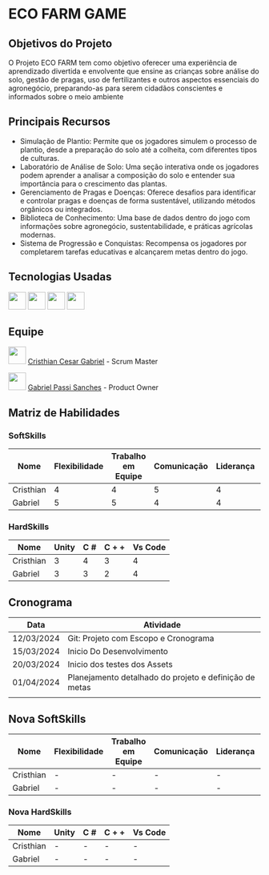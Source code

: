 # ECO FARM GAME

## Objetivos do Projeto

O Projeto ECO FARM tem como objetivo oferecer uma experiência de aprendizado divertida e envolvente que ensine as crianças sobre análise do solo, gestão de pragas, uso de fertilizantes e outros aspectos essenciais do agronegócio, preparando-as para serem cidadãos conscientes e informados sobre o meio ambiente

## Principais Recursos

- Simulação de Plantio: Permite que os jogadores simulem o processo de plantio, desde a preparação do solo até a colheita, com diferentes tipos de culturas.
- Laboratório de Análise de Solo: Uma seção interativa onde os jogadores podem aprender a analisar a composição do solo e entender sua importância para o crescimento das plantas.
- Gerenciamento de Pragas e Doenças: Oferece desafios para identificar e controlar pragas e doenças de forma sustentável, utilizando métodos orgânicos ou integrados.
- Biblioteca de Conhecimento: Uma base de dados dentro do jogo com informações sobre agronegócio, sustentabilidade, e práticas agrícolas modernas.
- Sistema de Progressão e Conquistas: Recompensa os jogadores por completarem tarefas educativas e alcançarem metas dentro do jogo.

## Tecnologias Usadas
<div>
  <img src="https://logos-world.net/wp-content/uploads/2023/01/Unity-Logo.png" height="35px">
  <img src="https://upload.wikimedia.org/wikipedia/commons/4/4f/Csharp_Logo.png" height="35px">
  <img src="https://encrypted-tbn0.gstatic.com/images?q=tbn:ANd9GcTE_sx24z8ZoHaJRps-FSfdRsRYkG03r-1lqDVVPL1HDw&s" height="35px">
  <img src="https://upload.wikimedia.org/wikipedia/commons/thumb/1/18/ISO_C%2B%2B_Logo.svg/1822px-ISO_C%2B%2B_Logo.svg.png" height="35px">
</div>


## Equipe

<img src="https://avatars.githubusercontent.com/u/102824980?v=4" height="35px"> [Cristhian Cesar Gabriel](https://github.com/AlekiBr) - Scrum Master

<img src="https://avatars.githubusercontent.com/u/101526076?v=4" height="35px"> [Gabriel Passi Sanches](https://github.com/passisanches) - Product Owner


## Matriz de Habilidades

### SoftSkills

| Nome      | Flexibilidade | Trabalho em Equipe | Comunicação | Liderança | Autonomia | Relacionamento Interpessoal | Motivação |
|-----------|---------------|--------------------|-------------|-----------|-----------|----------------------------|-----------|
| Cristhian | 4             | 4                  | 5           | 4         | 4         | 5                          | 5         |
| Gabriel   | 5             | 5                  | 4           | 4         | 4         | 5                          | 5         |

### HardSkills

| Nome      | Unity | C #     | C + +   | Vs Code   |
|-----------|-------|---------|---------|-----------|
| Cristhian | 3     | 4       | 3       | 4         |
| Gabriel   | 3     | 3       | 2       | 4         | 

## Cronograma

| Data       | Atividade                                             |
|------------|-------------------------------------------------------|
| 12/03/2024 | Git: Projeto com Escopo e Cronograma                  | 
| 15/03/2024 | Inicio Do Desenvolvimento                             |
| 20/03/2024 | Inicio dos testes dos Assets                          |
| 01/04/2024 | Planejamento detalhado do projeto e definição de metas|
|||



## Nova SoftSkills

| Nome      | Flexibilidade | Trabalho em Equipe | Comunicação | Liderança | Autonomia | Relacionamento Interpessoal | Motivação |
|-----------|---------------|--------------------|-------------|-----------|-----------|-----------------------------|-----------|
| Cristhian | -             | -                  | -           | -         | -         | -                           | -         |
| Gabriel   | -             | -                  | -           | -         | -         | -                           | -         |

### Nova HardSkills

| Nome      | Unity | C #     | C + +   | Vs Code   |
|-----------|-------|---------|---------|-----------|
| Cristhian | -     | -       | -       | -         | 
| Gabriel   | -     | -       | -       | -         | 
